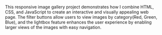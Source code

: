 This responsive image gallery project demonstrates how I combine HTML, CSS, and JavaScript to create an interactive and visually appealing web page. The filter buttons allow users to view images by category(Red, Green, Blue), and the lightbox feature enhances the user experience by enabling larger views of the images with easy navigation.
